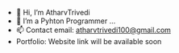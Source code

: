 - 👋 Hi, I’m AtharvTrivedi
- 👀 I’m a Pyhton Programmer ...
- 📫 Contact email: atharvtrivedi100@gmail.com
- Portfolio: Website link will be available soon

